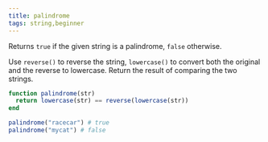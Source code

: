```yaml
---
title: palindrome
tags: string,beginner
---
```


Returns `true` if the given string is a palindrome, `false` otherwise.

Use `reverse()` to reverse the string, `lowercase()` to convert both the original and the reverse to lowercase.
Return the result of comparing the two strings.

```jl
function palindrome(str)
  return lowercase(str) == reverse(lowercase(str))
end
```

```jl
palindrome("racecar") # true
palindrome("mycat") # false
```
